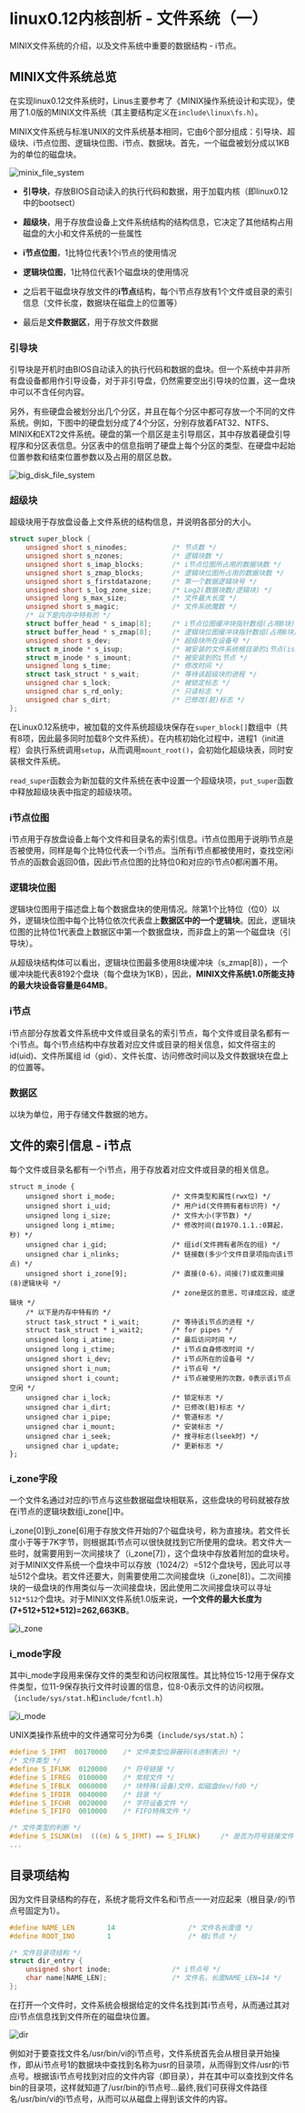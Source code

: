 # linux0.12内核剖析 - 文件系统（一）

MINIX文件系统的介绍，以及文件系统中重要的数据结构 - i节点。

## MINIX文件系统总览

在实现linux0.12文件系统时，Linus主要参考了《MINIX操作系统设计和实现》，使用了1.0版的MINIX文件系统（其主要结构定义在`include\linux\fs.h`）。

MINIX文件系统与标准UNIX的文件系统基本相同，它由6个部分组成：引导块、超级块、i节点位图、逻辑块位图、i节点、数据块。首先，一个磁盘被划分成以1KB为的单位的磁盘块。

![minix_file_system](./.assets/minix_file_system.png)

- **引导块**，存放BIOS自动读入的执行代码和数据，用于加载内核（即linux0.12中的bootsect）

- **超级块**，用于存放盘设备上文件系统结构的结构信息，它决定了其他结构占用磁盘的大小和文件系统的一些属性

- **i节点位图**，1比特位代表1个i节点的使用情况

- **逻辑块位图**，1比特位代表1个磁盘块的使用情况

- 之后若干磁盘块存放文件的**i节点**结构，每个i节点存放有1个文件或目录的索引信息（文件长度，数据块在磁盘上的位置等）

- 最后是**文件数据区**，用于存放文件数据

### 引导块

引导块是开机时由BIOS自动读入的执行代码和数据的盘块。但一个系统中并非所有盘设备都用作引导设备，对于非引导盘，仍然需要空出引导块的位置，这一盘块中可以不含任何内容。

另外，有些硬盘会被划分出几个分区，并且在每个分区中都可存放一个不同的文件系统。例如，下图中的硬盘划分成了4个分区，分别存放着FAT32、NTFS、MINIX和EXT2文件系统。硬盘的第一个扇区是主引导扇区，其中存放着硬盘引导程序和分区表信息。分区表中的信息指明了硬盘上每个分区的类型、在硬盘中起始位置参数和结束位置参数以及占用的扇区总数。

![big_disk_file_system](./.assets/big_disk_file_system.jpg)

### 超级块

超级块用于存放盘设备上文件系统的结构信息，并说明各部分的大小。

```c
struct super_block {
	unsigned short s_ninodes;			/* 节点数 */
	unsigned short s_nzones;			/* 逻辑块数 */
	unsigned short s_imap_blocks;		/* i节点位图所占用的数据块数 */
	unsigned short s_zmap_blocks;		/* 逻辑块位图所占用的数据块数 */
	unsigned short s_firstdatazone;		/* 第一个数据逻辑块号 */
	unsigned short s_log_zone_size;		/* Log2(数据块数/逻辑块) */
	unsigned long s_max_size;			/* 文件最大长度 */
	unsigned short s_magic;				/* 文件系统魔数 */
	/* 以下是内存中特有的 */
	struct buffer_head * s_imap[8];		/* i节点位图缓冲块指针数组(占用8块) */
	struct buffer_head * s_zmap[8];		/* 逻辑块位图缓冲块指针数组(占用8块) */
	unsigned short s_dev;				/* 超级块所在设备号 */
	struct m_inode * s_isup;			/* 被安装的文件系统根目录的i节点(isup-superi) */
	struct m_inode * s_imount;			/* 被安装到的i节点 */
	unsigned long s_time;				/* 修改时间 */
	struct task_struct * s_wait;		/* 等待该超级块的进程 */
	unsigned char s_lock;				/* 被锁定标志 */
	unsigned char s_rd_only;			/* 只读标志 */
	unsigned char s_dirt;				/* 已修改(脏)标志 */
};
```

在Linux0.12系统中，被加载的文件系统超级块保存在`super_block[]`数组中（共有8项，因此最多同时加载8个文件系统）。在内核初始化过程中，进程1（init进程）会执行系统调用`setup`，从而调用`mount_root()`，会初始化超级块表，同时安装根文件系统。

`read_super`函数会为新加载的文件系统在表中设置一个超级块项，`put_super`函数中释放超级块表中指定的超级块项。

### i节点位图

i节点用于存放盘设备上每个文件和目录名的索引信息。i节点位图用于说明i节点是否被使用，同样是每个比特位代表一个i节点。当所有i节点都被使用时，查找空闲i节点的函数会返回0值，因此i节点位图的比特位0和对应的i节点0都闲置不用。

### 逻辑块位图

逻辑块位图用于描述盘上每个数据盘块的使用情况。除第1个比特位（位0）以外，逻辑块位图中每个比特位依次代表盘上**数据区中的一个逻辑块**。因此，逻辑块位图的比特位1代表盘上数据区中第一个数据盘块，而非盘上的第一个磁盘块（引导块）。

从超级块结构体可以看出，逻辑块位图最多使用8块缓冲块（s_zmap[8]），一个缓冲块能代表8192个盘块（每个盘块为1KB），因此，**MINIX文件系统1.0所能支持的最大块设备容量是64MB**。 

### i节点

i节点部分存放着文件系统中文件或目录名的索引节点，每个文件或目录名都有一个i节点。每个i节点结构中存放着对应文件或目录的相关信息，如文件宿主的id(uid)、文件所属组 id（gid）、文件长度、访问修改时间以及文件数据块在盘上的位置等。

### 数据区

以块为单位，用于存储文件数据的地方。

## 文件的索引信息 - i节点 

每个文件或目录名都有一个i节点，用于存放着对应文件或目录的相关信息。

```
struct m_inode {
	unsigned short i_mode;				/* 文件类型和属性(rwx位) */
	unsigned short i_uid;				/* 用户id(文件拥有者标识符) */
	unsigned long i_size;				/* 文件大小(字节数) */
	unsigned long i_mtime;				/* 修改时间(自1970.1.1.:0算起，秒) */
	unsigned char i_gid;				/* 组id(文件拥有者所在的组) */
	unsigned char i_nlinks;				/* 链接数(多少个文件目录项指向该i节点) */
	unsigned short i_zone[9];			/* 直接(0-6)，间接(7)或双重间接(8)逻辑块号 */
										/* zone是区的意思，可译成区段，或逻辑块 */
	/* 以下是内存中特有的 */
	struct task_struct * i_wait;		/* 等待该i节点的进程 */
	struct task_struct * i_wait2;		/* for pipes */
	unsigned long i_atime;				/* 最后访问时间 */
	unsigned long i_ctime;				/* i节点自身修改时间 */
	unsigned short i_dev;				/* i节点所在的设备号 */
	unsigned short i_num;				/* i节点号 */
	unsigned short i_count;				/* i节点被使用的次数，0表示该i节点空闲 */
	unsigned char i_lock;				/* 锁定标志 */
	unsigned char i_dirt;				/* 已修改(脏)标志 */
	unsigned char i_pipe;				/* 管道标志 */
	unsigned char i_mount;				/* 安装标志 */
	unsigned char i_seek;				/* 搜寻标志(lseek时) */
	unsigned char i_update;				/* 更新标志 */
};
```

### i_zone字段

一个文件名通过对应的i节点与这些数据磁盘块相联系，这些盘块的号码就被存放在i节点的逻辑块数组i_zone[]中。

i_zone[0]到i_zone[6]用于存放文件开始的7个磁盘块号，称为直接块。若文件长度小于等于7K字节，则根据其i节点可以很快就找到它所使用的盘块。若文件大一些时，就需要用到一次间接块了（i_zone[7]），这个盘块中存放着附加的盘块号。对于MINIX文件系统一个盘块中可以存放（1024/2）=512个盘块号，因此可以寻址512个盘块。若文件还要大，则需要使用二次间接盘块（i_zone[8]）。二次间接块的一级盘块的作用类似与一次间接盘块，因此使用二次间接盘块可以寻址`512*512`个盘块。对于MINIX文件系统1.0版来说，**一个文件的最大长度为(7+512+512*512)=262,663KB**。

![i_zone](./.assets/i_zone_stru.jpg)


### i_mode字段

其中i_mode字段用来保存文件的类型和访问权限属性。其比特位15-12用于保存文件类型，位11-9保存执行文件时设置的信息，位8-0表示文件的访问权限。（`include/sys/stat.h`和`include/fcntl.h`）

![i_mode](./.assets/i_mode_stru.jpg)

UNIX类操作系统中的文件通常可分为6类（`include/sys/stat.h`）：

```c
#define S_IFMT  00170000	/* 文件类型位屏蔽码(8进制表示) */
/* 文件类型 */
#define S_IFLNK	 0120000	/* 符号链接 */
#define S_IFREG  0100000	/* 常规文件 */
#define S_IFBLK  0060000	/* 块特殊(设备)文件，如磁盘dev/fd0 */
#define S_IFDIR  0040000	/* 目录 */
#define S_IFCHR  0020000	/* 字符设备文件 */
#define S_IFIFO  0010000	/* FIFO特殊文件 */

/* 文件类型的判断 */
#define S_ISLNK(m)	(((m) & S_IFMT) == S_IFLNK)		/* 是否为符号链接文件 */
...
```

## 目录项结构

因为文件目录结构的存在，系统才能将文件名和i节点一一对应起来（根目录`/`的i节点号固定为1）。

```c
#define NAME_LEN 		14					/* 文件名长度值 */
#define ROOT_INO 		1					/* 根i节点 */

/* 文件目录项结构 */
struct dir_entry {
	unsigned short inode;				/* i节点号 */
	char name[NAME_LEN];				/* 文件名，长度NAME_LEN=14 */
};
```

在打开一个文件时，文件系统会根据给定的文件名找到其i节点号，从而通过其对应i节点信息找到文件所在的磁盘块位置。

![dir](./.assets/dir_to_inode.jpg)

例如对于要查找文件名/usr/bin/vi的i节点号，文件系统首先会从根目录开始操作，即从i节点号1的数据块中查找到名称为usr的目录项，从而得到文件/usr的i节点号。根据该i节点号找到对应的文件内容（即目录），并在其中可以查找到文件名bin的目录项，这样就知道了/usr/bin的i节点号...最终,我们可获得文件路径名/usr/bin/vi的i节点号，从而可以从磁盘上得到该文件的内容。